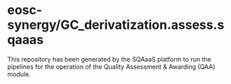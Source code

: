 # eosc-synergy/GC_derivatization.assess.sqaaas
This repository has been generated by the SQAaaS platform to run the pipelines
for the operation of the
Quality Assessment & Awarding (QAA)
module.